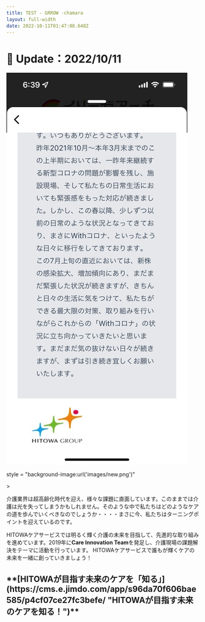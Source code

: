 ```yaml
---
title: TEST - GRROW -chamara
layout: full-width
date: 2022-10-11T01:47:08.648Z
---
```

###### <h1 class="black-600 text-right text-xs"> 🔄 Update：2022/10/11</h1>

![](images/img_5655.png)

<div class="w-full h-screen bg-no-repeat bg-center bg-contain"

style = "background-image:url('images/new.png')"

\></div>

介護業界は超高齢化時代を迎え、様々な課題に直面しています。このままでは介護は光を失ってしまうかもしれません。そのような中で私たちはどのようなケアの道を歩んでいくべきなのでしょうか・・・・まさに今、私たちはターニングポイントを迎えているのです。

HITOWAケアサービスでは明るく輝く介護の未来を目指して、先進的な取り組みを進めています。2019年に**Care Innovation Team**を発足し、介護現場の課題解決をテーマに活動を行っています。 HITOWAケアサービスで誰もが輝くケアの未来を一緒に創っていきましょう！

<div class="bg-blue-300 bg-opacity-50 p-2 w-full h-full"> <h2 class="text-black-600 text-left text-base font-bold">**[HITOWAが目指す未来のケアを「知る」](https://cms.e.jimdo.com/app/s96da70f606bae585/p4cf07ce27fc3befe/ "HITOWAが目指す未来のケアを知る！")**</h2>